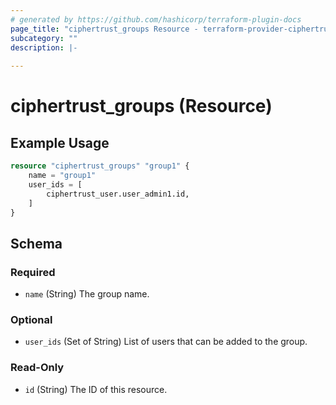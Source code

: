 ```yaml
---
# generated by https://github.com/hashicorp/terraform-plugin-docs
page_title: "ciphertrust_groups Resource - terraform-provider-ciphertrust"
subcategory: ""
description: |-
  
---
```


# ciphertrust_groups (Resource)



## Example Usage

```terraform
resource "ciphertrust_groups" "group1" {
    name = "group1"
    user_ids = [
        ciphertrust_user.user_admin1.id,
    ]
}
```

<!-- schema generated by tfplugindocs -->
## Schema

### Required

- `name` (String) The group name.

### Optional

- `user_ids` (Set of String) List of users that can be added to the group.

### Read-Only

- `id` (String) The ID of this resource.


